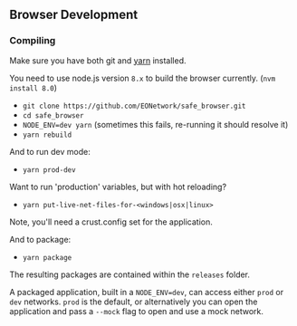 ## Browser Development

### Compiling

Make sure you have both git and [yarn](https://yarnpkg.com/en/docs/install) installed.

You need to use node.js version `8.x` to build the browser currently. (`nvm install 8.0`)

- `git clone https://github.com/EONetwork/safe_browser.git`
- `cd safe_browser`
- `NODE_ENV=dev yarn` (sometimes this fails, re-running it should resolve it)
- `yarn rebuild`

 And to run dev mode:
- `yarn prod-dev`

Want to run 'production' variables, but with hot reloading?
- `yarn put-live-net-files-for-<windows|osx|linux>`

Note, you'll need a crust.config set for the application. 

And to package:
- `yarn package`

The resulting packages are contained within the `releases` folder.

A packaged application, built in a `NODE_ENV=dev`, can access either `prod` or `dev` networks. `prod` is the default, or alternatively you can open the application and pass a `--mock` flag to open and use a mock network.

